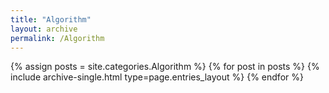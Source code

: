 ```yaml
---
title: "Algorithm"
layout: archive
permalink: /Algorithm
---
```


{% assign posts = site.categories.Algorithm %}
{% for post in posts %} {% include archive-single.html type=page.entries_layout %} {% endfor %}
